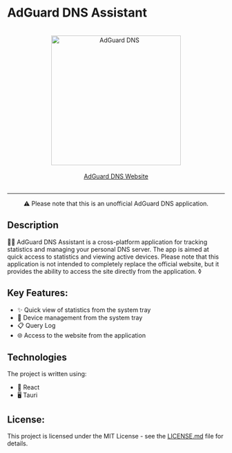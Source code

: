 # AdGuard DNS Assistant

<br/>
<div align="center">
    <picture>
        <source media="(prefers-color-scheme: dark)" srcset="https://cdn.adtidy.org/website/images/AdGuardDNS_light.svg">
        <img alt="AdGuard DNS" src="https://cdn.adtidy.org/website/images/AdGuardDNS_black.svg" width="300px"/>
    </picture>
</div>
<br/>
<div align="center">
    <a href="https://adguard-dns.io/">AdGuard DNS Website</a>
</div>
<br/>

---

<div align="center">
    ⚠️ Please note that this is an unofficial AdGuard DNS application.
</div>

## Description

🚀🌐 AdGuard DNS Assistant is a cross-platform application for tracking statistics and managing your personal DNS server. The app is aimed at quick access to statistics and viewing active devices. Please note that this application is not intended to completely replace the official website, but it provides the ability to access the site directly from the application.
◊
## Key Features:

 - ✨ Quick view of statistics from the system tray
 - 📱 Device management from the system tray
 - 📋 Query Log
 - 🌐 Access to the website from the application

## Technologies

The project is written using:

 - 🔧 React
 - 🖥️ Tauri

## License:

This project is licensed under the MIT License - see the [LICENSE.md](LICENSE.md) file for details.
